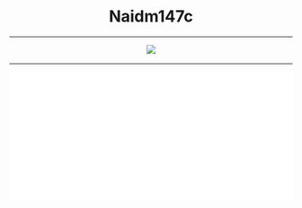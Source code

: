<h1 align="center">Naidm147c</h1>

---

<p align="center">
<img src="https://github-readme-streak-stats.herokuapp.com?user=Nadim147c&theme=blueberry_duo&hide_border=true&date_format=j%20M%5B%20Y%5D" />
</P>
 
---

<p align="center">
<img src="/isocalendar.svg">
</P>
